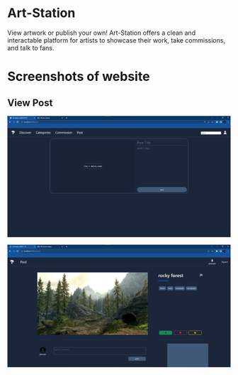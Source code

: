 # Art-Station

View artwork or publish your own! Art-Station offers a clean and interactable platform for artists to showcase their work, take commissions, and talk to fans.

# Screenshots of website

## View Post

![alt View Post](/screenshots/070723%20post%20page.png)

![alt View Post](/static/images/view_post.png)
